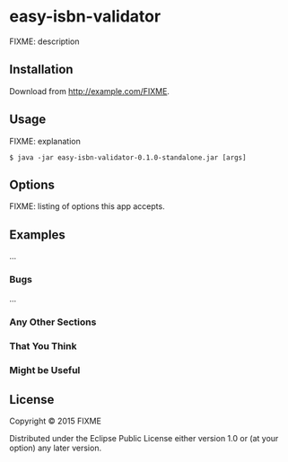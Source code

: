 # easy-isbn-validator

FIXME: description

## Installation

Download from http://example.com/FIXME.

## Usage

FIXME: explanation

    $ java -jar easy-isbn-validator-0.1.0-standalone.jar [args]

## Options

FIXME: listing of options this app accepts.

## Examples

...

### Bugs

...

### Any Other Sections
### That You Think
### Might be Useful

## License

Copyright © 2015 FIXME

Distributed under the Eclipse Public License either version 1.0 or (at
your option) any later version.
